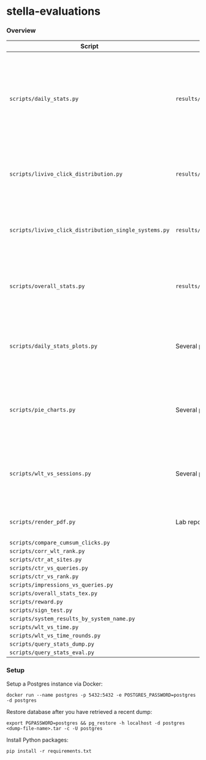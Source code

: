 # stella-evaluations

### Overview

| Script | Output | Description | Requirements |
| --- | --- | --- | --- |
| `scripts/daily_stats.py` | `results/daily_stats.csv` | Outputs a csv file with the total number of sessions, impressions, clicks, and clicks of the baseline for each system on a daily basis. | **Running database** |
| `scripts/livivo_click_distribution.py` | `results/livivo_click_distribution.pdf` | Outputs a bar histogram with click counts across SERP elements. |  **Running database** |
| `scripts/livivo_click_distribution_single_systems.py` | `results/livivo_click_distribution.csv` | Outputs a csv file with click counts across SERP elements for each system. | **Running database** |
| `scripts/overall_stats.py` | `results/overall_stats.csv` | Outputs a csv file with Wins, Losses, Ties, ... for each system. |  **Running database** |
| `scripts/daily_stats_plots.py` | Several plots | Outputs bar charts with `sessions vs. impressions` and `number of clicks - exp vs. base`. | **Running database**, `results/overall_stats.csv` |
| `scripts/pie_charts.py` | Several plots | Outputs several plots with pie charts containing Wins, Losses, and Ties. | `results/overall_stats.csv` |
| `scripts/wlt_vs_sessions.py` | Several plots | Outputs plots with cumulative Wins, Losses, and Ties for each systems. | **Running database** |
| `scripts/render_pdf.py` | Lab reports | Outputs lab reports for each system. | **Running database**, all previous outputs |
| `scripts/compare_cumsum_clicks.py` |  | |  |
| `scripts/corr_wlt_rank.py` |  | |  |
| `scripts/ctr_at_sites.py` |  | |  |
| `scripts/ctr_vs_queries.py` |  | |  |
| `scripts/ctr_vs_rank.py` |  | |  |
| `scripts/impressions_vs_queries.py` |  | |  |
| `scripts/overall_stats_tex.py` |  | |  |
| `scripts/reward.py` |  | |  |
| `scripts/sign_test.py` |  | |  |
| `scripts/system_results_by_system_name.py` |  | |  |
| `scripts/wlt_vs_time.py` |  | |  |
| `scripts/wlt_vs_time_rounds.py` |  | |  |
| `scripts/query_stats_dump.py` |  | |  |
| `scripts/query_stats_eval.py` |  | |  |

### Setup

Setup a Postgres instance via Docker:

```
docker run --name postgres -p 5432:5432 -e POSTGRES_PASSWORD=postgres -d postgres
```

Restore database after you have retrieved a recent dump:

```
export PGPASSWORD=postgres && pg_restore -h localhost -d postgres <dump-file-name>.tar -c -U postgres
```

Install Python packages:

```
pip install -r requirements.txt
```


